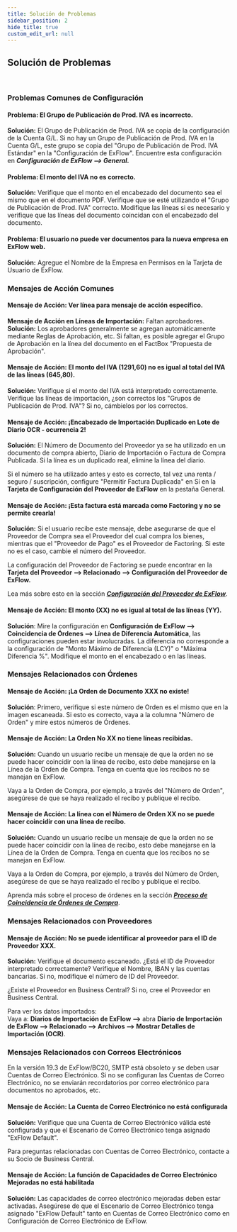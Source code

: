```yaml
---
title: Solución de Problemas
sidebar_position: 2
hide_title: true
custom_edit_url: null
---
```

## Solución de Problemas
<br/>

### Problemas Comunes de Configuración

#### **Problema:** El Grupo de Publicación de Prod. IVA es incorrecto.
**Solución:** El Grupo de Publicación de Prod. IVA se copia de la configuración de la Cuenta G/L. Si no hay un Grupo de Publicación de Prod. IVA en la Cuenta G/L, este grupo se copia del "Grupo de Publicación de Prod. IVA Estándar" en la "Configuración de ExFlow". Encuentre esta configuración en ***Configuración de ExFlow --> General.***
<br/>

#### **Problema:** El monto del IVA no es correcto.
**Solución:** Verifique que el monto en el encabezado del documento sea el mismo que en el documento PDF. Verifique que se esté utilizando el "Grupo de Publicación de Prod. IVA" correcto. Modifique las líneas si es necesario y verifique que las líneas del documento coincidan con el encabezado del documento.
<br/>

#### **Problema:** El usuario no puede ver documentos para la nueva empresa en ExFlow web.
**Solución:** Agregue el Nombre de la Empresa en Permisos en la Tarjeta de Usuario de ExFlow.
<br/>

### Mensajes de Acción Comunes

#### **Mensaje de Acción:** Ver línea para mensaje de acción específico.
**Mensaje de Acción en Líneas de Importación:** Faltan aprobadores.<br/>
**Solución:** Los aprobadores generalmente se agregan automáticamente mediante Reglas de Aprobación, etc. Si faltan, es posible agregar el Grupo de Aprobación en la línea del documento en el FactBox "Propuesta de Aprobación".
<br/>

#### **Mensaje de Acción:** El monto del IVA (1291,60) no es igual al total del IVA de las líneas (645,80).
**Solución:** Verifique si el monto del IVA está interpretado correctamente. Verifique las líneas de importación, ¿son correctos los "Grupos de Publicación de Prod. IVA"? Si no, cámbielos por los correctos.
<br/>

#### **Mensaje de Acción:** ¡Encabezado de Importación Duplicado en Lote de Diario OCR - ocurrencia 2!
**Solución:** El Número de Documento del Proveedor ya se ha utilizado en un documento de compra abierto, Diario de Importación o Factura de Compra Publicada. Si la línea es un duplicado real, elimine la línea del diario.

Si el número se ha utilizado antes y esto es correcto, tal vez una renta / seguro / suscripción, configure "Permitir Factura Duplicada" en Sí en la **Tarjeta de Configuración del Proveedor de ExFlow** en la pestaña General.
<br/>

#### **Mensaje de Acción:** ¡Esta factura está marcada como Factoring y no se permite crearla!
**Solución:** Si el usuario recibe este mensaje, debe asegurarse de que el Proveedor de Compra sea el Proveedor del cual compra los bienes, mientras que el "Proveedor de Pago" es el Proveedor de Factoring. Si este no es el caso, cambie el número del Proveedor.

La configuración del Proveedor de Factoring se puede encontrar en la **Tarjeta del Proveedor --> Relacionado --> Configuración del Proveedor de ExFlow.** 

Lea más sobre esto en la sección [***Configuración del Proveedor de ExFlow***](https://docs.exflow.cloud/business-central/docs/user-manual/business-functionality/vendor-setup#vendor-setup).
<br/>


#### **Mensaje de Acción**: El monto (XX) no es igual al total de las líneas (YY).
**Solución**: Mire la configuración en **Configuración de ExFlow -->** **Coincidencia de Órdenes --> Línea de Diferencia Automática**, las configuraciones pueden estar involucradas. La diferencia no corresponde a la configuración de "Monto Máximo de Diferencia (LCY)" o "Máxima Diferencia %". Modifique el monto en el encabezado o en las líneas.
<br/>

### Mensajes Relacionados con Órdenes
####  **Mensaje de Acción**: ¡La Orden de Documento XXX no existe!
**Solución**: Primero, verifique si este número de Orden es el mismo que en la imagen escaneada. Si esto es correcto, vaya a la columna "Número de Orden" y mire estos números de Órdenes.
<br/>

####  **Mensaje de Acción:** La Orden No XX no tiene líneas recibidas.
**Solución:** Cuando un usuario recibe un mensaje de que la orden no se puede hacer coincidir con la línea de recibo, esto debe manejarse en la Línea de la Orden de Compra. Tenga en cuenta que los recibos no se manejan en ExFlow.

Vaya a la Orden de Compra, por ejemplo, a través del "Número de Orden", asegúrese de que se haya realizado el recibo y publique el recibo.
<br/>

#### **Mensaje de Acción:** La línea con el Número de Orden XX no se puede hacer coincidir con una línea de recibo.
**Solución:** Cuando un usuario recibe un mensaje de que la orden no se puede hacer coincidir con la línea de recibo, esto debe manejarse en la Línea de la Orden de Compra. Tenga en cuenta que los recibos no se manejan en ExFlow.

Vaya a la Orden de Compra, por ejemplo, a través del Número de Orden, asegúrese de que se haya realizado el recibo y publique el recibo.

Aprenda más sobre el proceso de órdenes en la sección [***Proceso de Coincidencia de Órdenes de Compra***](https://docs.exflow.cloud/business-central/docs/user-manual/approval-workflow/purchase-order-matching-process#purchase-order-matching-process).
<br/>

### Mensajes Relacionados con Proveedores

#### **Mensaje de Acción:** No se puede identificar al proveedor para el ID de Proveedor XXX.
**Solución:** Verifique el documento escaneado. ¿Está el ID de Proveedor interpretado correctamente? Verifique el Nombre, IBAN y las cuentas bancarias. Si no, modifique el número de ID del Proveedor.

¿Existe el Proveedor en Business Central? Si no, cree el Proveedor en Business Central.

Para ver los datos importados:<br/>
Vaya a: **Diarios de Importación de ExFlow -->** abra **Diario de Importación de ExFlow --> Relacionado --> Archivos --> Mostrar Detalles de Importación (OCR)**.
<br/>

### Mensajes Relacionados con Correos Electrónicos 

En la versión 19.3 de ExFlow/BC20, SMTP está obsoleto y se deben usar Cuentas de Correo Electrónico. Si no se configuran las Cuentas de Correo Electrónico, no se enviarán recordatorios por correo electrónico para documentos no aprobados, etc.
<br/>

#### **Mensaje de Acción:** La Cuenta de Correo Electrónico no está configurada
**Solución:** Verifique que una Cuenta de Correo Electrónico válida esté configurada y que el Escenario de Correo Electrónico tenga asignado "ExFlow Default".

Para preguntas relacionadas con Cuentas de Correo Electrónico, contacte a su Socio de Business Central.
<br/>

#### **Mensaje de Acción:** La función de Capacidades de Correo Electrónico Mejoradas no está habilitada
**Solución:** Las capacidades de correo electrónico mejoradas deben estar activadas. Asegúrese de que el Escenario de Correo Electrónico tenga asignado "ExFlow Default" tanto en Cuentas de Correo Electrónico como en Configuración de Correo Electrónico de ExFlow.
<br/>